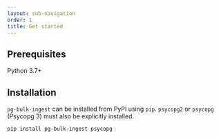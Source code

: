 ```yaml
---
layout: sub-navigation
order: 1
title: Get started
---
```



## Prerequisites

Python 3.7+


## Installation
`pg-bulk-ingest` can be installed from  PyPI using `pip`. `psycopg2` or `psycopg` (Psycopg 3) must also be explicitly installed.

```
pip install pg-bulk-ingest psycopg
```
